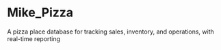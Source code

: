 # Mike_Pizza
 A pizza place database for tracking sales, inventory, and operations, with real-time reporting
